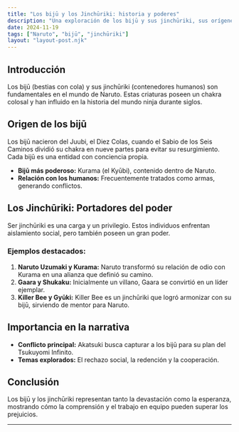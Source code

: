 ```yaml
---
title: "Los bijū y los Jinchūriki: historia y poderes"
description: "Una exploración de los bijū y sus jinchūriki, sus orígenes y el impacto en la narrativa de Naruto."
date: 2024-11-19
tags: ["Naruto", "bijū", "jinchūriki"]
layout: "layout-post.njk"
---
```


## Introducción

Los bijū (bestias con cola) y sus jinchūriki (contenedores humanos) son fundamentales en el mundo de Naruto. Estas criaturas poseen un chakra colosal y han influido en la historia del mundo ninja durante siglos.

## Origen de los bijū

Los bijū nacieron del Juubi, el Diez Colas, cuando el Sabio de los Seis Caminos dividió su chakra en nueve partes para evitar su resurgimiento. Cada bijū es una entidad con conciencia propia.

- **Bijū más poderoso:** Kurama (el Kyūbi), contenido dentro de Naruto.
- **Relación con los humanos:** Frecuentemente tratados como armas, generando conflictos.

## Los Jinchūriki: Portadores del poder

Ser jinchūriki es una carga y un privilegio. Estos individuos enfrentan aislamiento social, pero también poseen un gran poder.

### Ejemplos destacados:
1. **Naruto Uzumaki y Kurama:** Naruto transformó su relación de odio con Kurama en una alianza que definió su camino.
2. **Gaara y Shukaku:** Inicialmente un villano, Gaara se convirtió en un líder ejemplar.
3. **Killer Bee y Gyūki:** Killer Bee es un jinchūriki que logró armonizar con su bijū, sirviendo de mentor para Naruto.

## Importancia en la narrativa

- **Conflicto principal:** Akatsuki busca capturar a los bijū para su plan del Tsukuyomi Infinito.
- **Temas explorados:** El rechazo social, la redención y la cooperación.

## Conclusión

Los bijū y los jinchūriki representan tanto la devastación como la esperanza, mostrando cómo la comprensión y el trabajo en equipo pueden superar los prejuicios.

---

